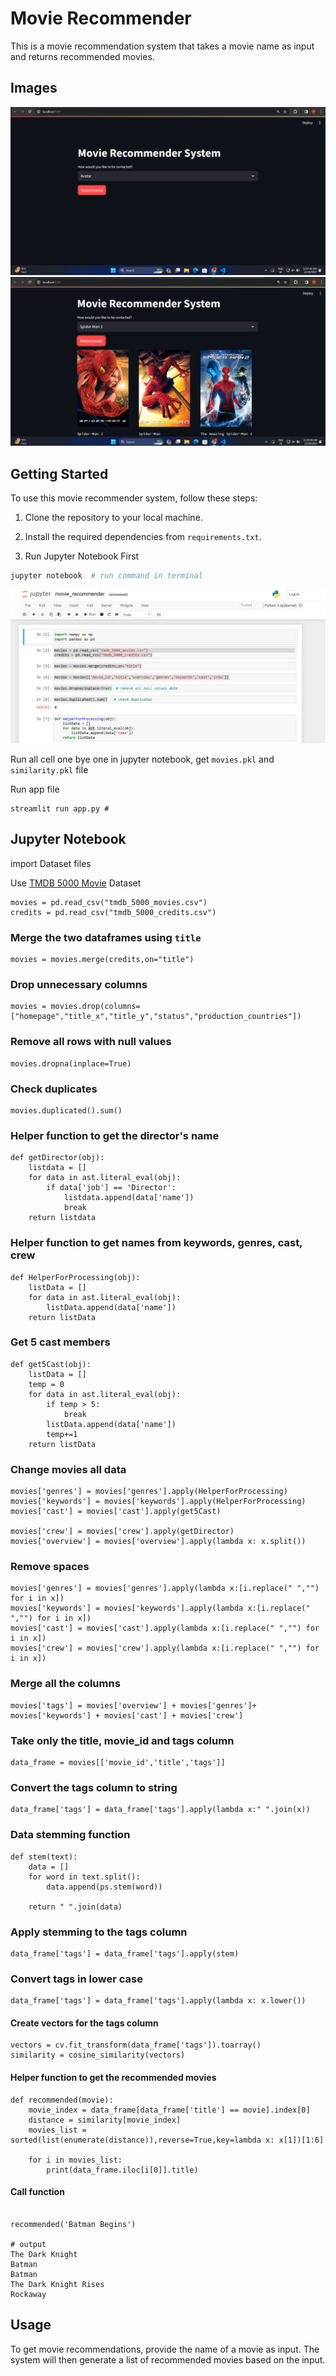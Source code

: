 # Movie Recommender

This is a movie recommendation system that takes a movie name as input and returns recommended movies.

## Images
![Home Page](./home_page1.png)
![Home Page2](./home_page2.png)


## Getting Started

To use this movie recommender system, follow these steps:

1. Clone the repository to your local machine.
2. Install the required dependencies from `requirements.txt`.

3. Run Jupyter Notebook First
``` python []
jupyter notebook  # run command in terminal 
```
![Image Description](./jupyter_notebook.png)

Run all cell one bye one in jupyter notebook, get `movies.pkl` and `similarity.pkl` file

Run app file
``` python3 []
streamlit run app.py #
```

## Jupyter Notebook

import Dataset files

Use [TMDB 5000 Movie](https://www.kaggle.com/datasets/tmdb/tmdb-movie-metadata) Dataset


``` python3 []
movies = pd.read_csv("tmdb_5000_movies.csv")
credits = pd.read_csv("tmdb_5000_credits.csv")
```

### Merge the two dataframes using `title`
``` python3 []
movies = movies.merge(credits,on="title")
```

### Drop unnecessary columns
``` python3 []
movies = movies.drop(columns=["homepage","title_x","title_y","status","production_countries"])
```

### Remove all rows with null values
``` python3 []
movies.dropna(inplace=True)
```

### Check duplicates
``` python3 []
movies.duplicated().sum()
```

### Helper function to get the director's name

``` python3 []
def getDirector(obj):
    listdata = []
    for data in ast.literal_eval(obj):
        if data['job'] == 'Director':
            listdata.append(data['name'])
            break
    return listdata
```

### Helper function to get names from keywords, genres, cast, crew

``` python3 []
def HelperForProcessing(obj):
    listData = []
    for data in ast.literal_eval(obj):
        listData.append(data['name'])
    return listData
```

### Get 5 cast members
``` python3 []
def get5Cast(obj):
    listData = []
    temp = 0
    for data in ast.literal_eval(obj):
        if temp > 5:
            break
        listData.append(data['name'])
        temp+=1
    return listData
```

### Change movies all data
``` python3 []
movies['genres'] = movies['genres'].apply(HelperForProcessing)
movies['keywords'] = movies['keywords'].apply(HelperForProcessing)
movies['cast'] = movies['cast'].apply(get5Cast)

movies['crew'] = movies['crew'].apply(getDirector)
movies['overview'] = movies['overview'].apply(lambda x: x.split())
```

### Remove spaces
``` python3 []
movies['genres'] = movies['genres'].apply(lambda x:[i.replace(" ","") for i in x])
movies['keywords'] = movies['keywords'].apply(lambda x:[i.replace(" ","") for i in x])
movies['cast'] = movies['cast'].apply(lambda x:[i.replace(" ","") for i in x])
movies['crew'] = movies['crew'].apply(lambda x:[i.replace(" ","") for i in x])
```

### Merge all the columns
``` python3 []
movies['tags'] = movies['overview'] + movies['genres']+ movies['keywords'] + movies['cast'] + movies['crew']
```

### Take only the title, movie_id and tags column
``` python3 []
data_frame = movies[['movie_id','title','tags']]
```

### Convert the tags column to string
``` python3 []
data_frame['tags'] = data_frame['tags'].apply(lambda x:" ".join(x))
```

### Data stemming function
``` python3 []
def stem(text):
    data = []
    for word in text.split():
        data.append(ps.stem(word))
    
    return " ".join(data)
```

### Apply stemming to the tags column
``` python3 []
data_frame['tags'] = data_frame['tags'].apply(stem)
```

### Convert tags in lower case
``` python3 []
data_frame['tags'] = data_frame['tags'].apply(lambda x: x.lower())
```

#### Create vectors for the tags column
``` python3 []
vectors = cv.fit_transform(data_frame['tags']).toarray()
similarity = cosine_similarity(vectors)
```

#### Helper function to get the recommended movies
``` python3 []
def recommended(movie):
    movie_index = data_frame[data_frame['title'] == movie].index[0]
    distance = similarity[movie_index]
    movies_list = sorted(list(enumerate(distance)),reverse=True,key=lambda x: x[1])[1:6]
    
    for i in movies_list:
        print(data_frame.iloc[i[0]].title)

```
#### Call function 
``` python3 []

recommended('Batman Begins')

# output 
The Dark Knight
Batman
Batman
The Dark Knight Rises
Rockaway
```
## Usage

To get movie recommendations, provide the name of a movie as input. The system will then generate a list of recommended movies based on the input.
